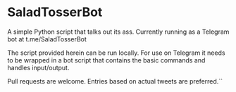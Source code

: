# SaladTosserBot
A simple Python script that talks out its ass. Currently running as a Telegram bot at t.me/SaladTosserBot

The script provided herein can be run locally. For use on Telegram it needs to be wrapped in a bot script that contains the basic commands and handles input/output.

Pull requests are welcome. Entries based on actual tweets are preferred.``
